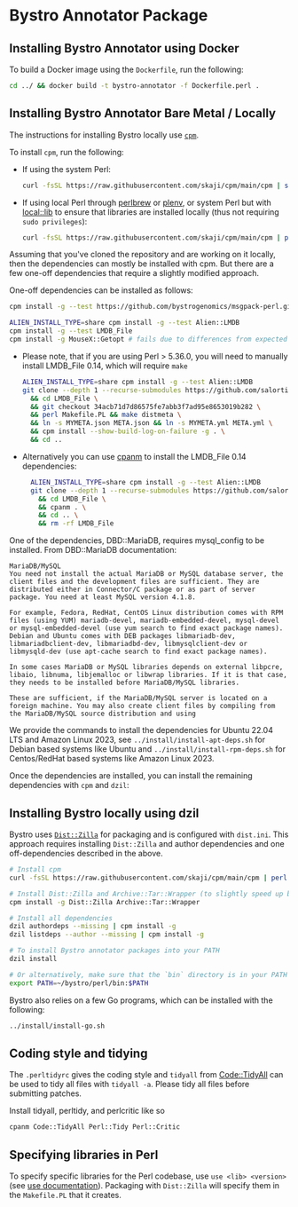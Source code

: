 # Bystro Annotator Package

## Installing Bystro Annotator using Docker

To build a Docker image using the `Dockerfile`, run the following:

```bash
cd ../ && docker build -t bystro-annotator -f Dockerfile.perl .
```

## Installing Bystro Annotator Bare Metal / Locally

The instructions for installing Bystro locally use [`cpm`](https://metacpan.org/pod/App::cpanminus).

To install `cpm`, run the following:

- If using the system Perl:

  ```bash
  curl -fsSL https://raw.githubusercontent.com/skaji/cpm/main/cpm | sudo perl - install -g App::cpm
  ```

- If using local Perl through [perlbrew](https://perlbrew.pl) or [plenv](https://github.com/tokuhirom/plenv), or system Perl but with [local::lib](https://srcc.stanford.edu/farmshare/software-perllocallib) to ensure that libraries are installed locally (thus not requiring `sudo privileges`):

  ```bash
  curl -fsSL https://raw.githubusercontent.com/skaji/cpm/main/cpm | perl - install -g App::cpm
  ```

Assuming that you've cloned the repository and are working on it locally, then the dependencies can mostly be installed with cpm.
But there are a few one-off dependencies that require a slightly modified approach.

One-off dependencies can be installed as follows:

```bash
cpm install -g --test https://github.com/bystrogenomics/msgpack-perl.git

ALIEN_INSTALL_TYPE=share cpm install -g --test Alien::LMDB
cpm install -g --test LMDB_File
cpm install -g MouseX::Getopt # fails due to differences from expected output; unimportant
```

- Please note, that if you are using Perl > 5.36.0, you will need to manually install LMDB_File 0.14, which will require `make`

  ```bash
  ALIEN_INSTALL_TYPE=share cpm install -g --test Alien::LMDB
  git clone --depth 1 --recurse-submodules https://github.com/salortiz/LMDB_File.git \
    && cd LMDB_File \
    && git checkout 34acb71d7d86575fe7abb3f7ad95e8653019b282 \
    && perl Makefile.PL && make distmeta \
    && ln -s MYMETA.json META.json && ln -s MYMETA.yml META.yml \
    && cpm install --show-build-log-on-failure -g . \
    && cd ..
  ```

- Alternatively you can use [cpanm](https://metacpan.org/dist/App-cpanminus/view/bin/cpanm) to install the LMDB_File 0.14 dependencies:

  ```bash
    ALIEN_INSTALL_TYPE=share cpm install -g --test Alien::LMDB
    git clone --depth 1 --recurse-submodules https://github.com/salortiz/LMDB_File.git \
      && cd LMDB_File \
      && cpanm . \
      && cd .. \
      && rm -rf LMDB_File
  ```

One of the dependencies, DBD::MariaDB, requires mysql_config to be installed. From DBD::MariaDB documentation:

```
MariaDB/MySQL
You need not install the actual MariaDB or MySQL database server, the client files and the development files are sufficient. They are distributed either in Connector/C package or as part of server package. You need at least MySQL version 4.1.8.

For example, Fedora, RedHat, CentOS Linux distribution comes with RPM files (using YUM) mariadb-devel, mariadb-embedded-devel, mysql-devel or mysql-embedded-devel (use yum search to find exact package names). Debian and Ubuntu comes with DEB packages libmariadb-dev, libmariadbclient-dev, libmariadbd-dev, libmysqlclient-dev or libmysqld-dev (use apt-cache search to find exact package names).

In some cases MariaDB or MySQL libraries depends on external libpcre, libaio, libnuma, libjemalloc or libwrap libraries. If it is that case, they needs to be installed before MariaDB/MySQL libraries.

These are sufficient, if the MariaDB/MySQL server is located on a foreign machine. You may also create client files by compiling from the MariaDB/MySQL source distribution and using
```

We provide the commands to install the dependencies for Ubuntu 22.04 LTS and Amazon Linux 2023, see `../install/install-apt-deps.sh` for Debian based systems like Ubuntu and `../install/install-rpm-deps.sh` for Centos/RedHat based systems like Amazon Linux 2023.

Once the dependencies are installed, you can install the remaining dependencies with `cpm` and `dzil`:

## Installing Bystro locally using dzil

Bystro uses [`Dist::Zilla`](https://github.com/rjbs/dist-zilla) for packaging and is configured with `dist.ini`.
This approach requires installing `Dist::Zilla` and author dependencies and one off-dependencies described in the above.

```bash
# Install cpm
curl -fsSL https://raw.githubusercontent.com/skaji/cpm/main/cpm | perl - install -g App::cpm

# Install Dist::Zilla and Archive::Tar::Wrapper (to slightly speed up building)
cpm install -g Dist::Zilla Archive::Tar::Wrapper

# Install all dependencies
dzil authordeps --missing | cpm install -g
dzil listdeps --author --missing | cpm install -g

# To install Bystro annotator packages into your PATH
dzil install

# Or alternatively, make sure that the `bin` directory is in your PATH
export PATH=~/bystro/perl/bin:$PATH
```

Bystro also relies on a few Go programs, which can be installed with the following:

```bash
../install/install-go.sh
```

## Coding style and tidying

The `.perltidyrc` gives the coding style and `tidyall` from [Code::TidyAll](https://metacpan.org/dist/Code-TidyAll) can be used to tidy all files with `tidyall -a`.
Please tidy all files before submitting patches.

Install tidyall, perltidy, and perlcritic like so

```bash
cpanm Code::TidyAll Perl::Tidy Perl::Critic
```

## Specifying libraries in Perl

To specify specific libraries for the Perl codebase, use `use <lib> <version>` (see [use documentation](https://perldoc.perl.org/functions/use)).
Packaging with `Dist::Zilla` will specify them in the `Makefile.PL` that it creates.
